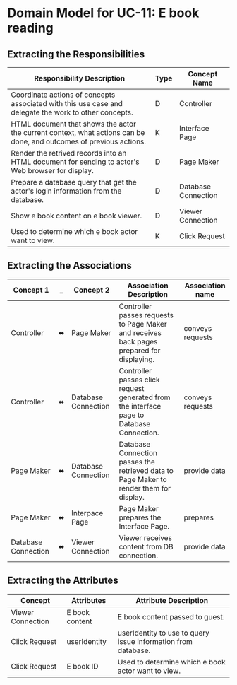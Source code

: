 # Domain Model for UC-11: E book reading

## Extracting the Responsibilities
| Responsibility Description                                                                                          | Type | Concept Name        |
| ------------------------------------------------------------------------------------------------------------------- | ---- | ------------------- |
| Coordinate actions of concepts associated with this use case and delegate the work to other concepts.               | D    | Controller          |
| HTML document that shows the actor the current context, what actions can be done, and outcomes of previous actions. | K    | Interface Page      |
| Render the retrived records into an HTML document for sending to actor's Web browser for display.                   | D    | Page Maker          |
| Prepare a database query that get the actor's login information from the database.                                  | D    | Database Connection |
| Show e book content on e book viewer.                                                                               | D    | Viewer Connection   |
| Used to determine which e book actor want to view.                                                                  | K    | Click Request       |

## Extracting the Associations
| Concept 1           | _   | Concept 2           | Association Description                                                                    | Association name |
| ------------------- | --- | ------------------- | ------------------------------------------------------------------------------------------ | ---------------- |
| Controller          | ⬌   | Page Maker          | Controller passes requests to Page Maker and receives back pages prepared for displaying.  | conveys requests |
| Controller          | ⬌   | Database Connection | Controller passes  click request generated from the interface page to Database Connection. | conveys requests |
| Page Maker          | ⬌   | Database Connection | Database Connection passes the retrieved data to Page Maker to render them for display.    | provide data     |
| Page Maker          | ⬌   | Interpace Page      | Page Maker prepares the Interface Page.                                                    | prepares         |
| Database Connection | ⬌   | Viewer Connection   | Viewer receives content from DB connection.                                                | provide data     |

## Extracting the Attributes
| Concept            | Attributes     | Attribute Description                                         |
| ------------------ | -------------- | ------------------------------------------------------------- |
| Viewer  Connection | E book content | E book content passed to guest.                               |
| Click Request      | userIdentity   | userIdentity to use to query issue information from database. |
| Click Request      | E book ID      | Used to determine which e book actor want to view.            |